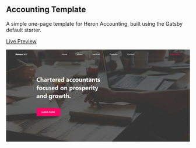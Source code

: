 ## Accounting Template

A simple one-page template for Heron Accounting, built using the Gatsby default starter. 

[Live Preview](hhttps://mystifying-mayer-db8656.netlify.app/ "Accounting Template website Link")

[![Screenshot of Accounting Template website](screenshot.jpg "Accounting Template Website Screenshot")](hhttps://mystifying-mayer-db8656.netlify.app/ "Accounting Template website Link")